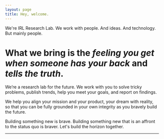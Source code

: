```yaml
---
layout: page
title: Hey, welcome.
---
```


We're IRL Research Lab. We work with people. And ideas. And technology. But mainly people. 

# What we bring is the *feeling you get when someone has your back* and *tells the truth*.

We’re a research lab for the future. We work with you to solve tricky problems, publish trends, help you meet your goals, and report on findings.

We help you align your mission and your product, your dream with reality, so that you can be fully grounded in your own integrity as you bravely build the future. 

Building something new is brave. Building something new that is an affront to the status quo is braver. Let's build the horizon together. 





***